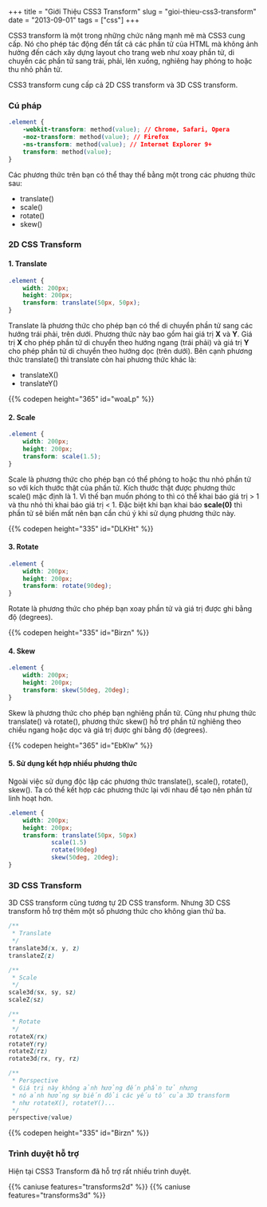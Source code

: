 +++
title = "Giới Thiệu CSS3 Transform"
slug = "gioi-thieu-css3-transform"
date = "2013-09-01"
tags = ["css"]
+++

CSS3 transform là một trong những chức năng mạnh mẽ mà CSS3 cung cấp. Nó cho phép tác động đến tất cả các phần tử của HTML mà không ảnh hưởng đến cách xây dựng layout cho trang web như xoay phần tử, di chuyển các phần tử sang trái, phải, lên xuống, nghiêng hay phóng to hoặc thu nhỏ phần tử.

CSS3 transform cung cấp cả 2D CSS transform và 3D CSS transform.

### Cú pháp

~~~css
.element {
	-webkit-transform: method(value); // Chrome, Safari, Opera
	-moz-transform: method(value); // Firefox
	-ms-transform: method(value); // Internet Explorer 9+
	transform: method(value);
}
~~~

Các phương thức trên bạn có thể thay thế bằng một trong các phương thức sau:

- translate()
- scale()
- rotate()
- skew()

### 2D CSS Transform

#### 1. Translate

~~~css
.element {
	width: 200px;
	height: 200px;
	transform: translate(50px, 50px);
}
~~~

Translate là phương thức cho phép bạn có thể di chuyển phần tử sang các hướng trái phải, trên dưới. Phương thức này bao gồm hai giá trị **X** và **Y**. Giá trị **X** cho phép phần tử di chuyển theo hướng ngang (trái phải) và giá trị **Y** cho phép phần tử di chuyển theo hướng dọc (trên dưới). Bên cạnh phương thức translate() thì translate còn hai phương thức khác là:

- translateX()
- translateY()

{{% codepen height="365" id="woaLp" %}}

#### 2. Scale

~~~css
.element {
	width: 200px;
	height: 200px;
	transform: scale(1.5);
}
~~~

Scale là phương thức cho phép bạn có thể phóng to hoặc thu nhỏ phần tử so với kích thước thật của phần tử. Kích thước thật được phương thức scale() mặc định là 1. Vì thế bạn muốn phóng to thì có thể khai báo giá trị > 1 và thu nhỏ thì khai báo giá trị < 1. Đặc biệt khi bạn khai báo **scale(0)** thì phần tử sẽ biến mất nên bạn cần chú ý khi sử dụng phương thức này.

{{% codepen height="335" id="DLKHt" %}}

#### 3. Rotate
~~~css
.element {
	width: 200px;
	height: 200px;
	transform: rotate(90deg);
}
~~~

Rotate là phương thức cho phép bạn xoay phần tử và giá trị được ghi bằng độ (degrees).

{{% codepen height="335" id="Birzn" %}}

#### 4. Skew

~~~css
.element {
	width: 200px;
	height: 200px;
	transform: skew(50deg, 20deg);
}
~~~

Skew là phương thức cho phép bạn nghiêng phần tử. Cũng như phưng thức translate() và rotate(), phương thức skew() hỗ trợ phần tử nghiêng theo chiều ngang hoặc dọc và giá trị được ghi bằng độ (degrees).

{{% codepen height="365" id="EbKlw" %}}

#### 5. Sử dụng kết hợp nhiều phương thức

Ngoài việc sử dụng độc lập các phương thức translate(), scale(), rotate(), skew(). Ta có thể kết hợp các phương thức lại với nhau để tạo nên phần tử linh hoạt hơn.

~~~css
.element {
	width: 200px;
	height: 200px;
	transform: translate(50px, 50px) 
            scale(1.5) 
            rotate(90deg) 
            skew(50deg, 20deg);
}
~~~

### 3D CSS Transform

3D CSS transform cũng tương tự 2D CSS transform. Nhưng 3D CSS transform hỗ trợ thêm một số phương thức cho không gian thứ ba.

~~~css
/**
 * Translate
 */
translate3d(x, y, z)
translateZ(z)

/**
 * Scale
 */
scale3d(sx, sy, sz)
scaleZ(sz)

/**
 * Rotate
 */
rotateX(rx)
rotateY(ry)
rotateZ(rz)
rotate3d(rx, ry, rz)

/**
 * Perspective
 * Giá trị này không ảnh hưởng đến phần tử nhưng
 * nó ảnh hưởng sự biến đổi các yếu tố của 3D transform
 * như rotateX(), rotateY()...
 */
perspective(value)
~~~

{{% codepen height="335" id="Birzn" %}}

### Trình duyệt hỗ trợ

Hiện tại CSS3 Transform đã hỗ trợ rất nhiều trình duyệt.

{{% caniuse features="transforms2d" %}}
{{% caniuse features="transforms3d" %}}
